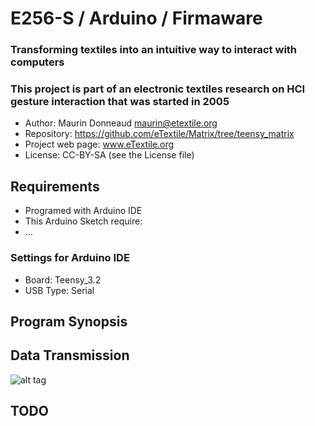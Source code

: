 # E256-S / Arduino / Firmaware

### Transforming textiles into an intuitive way to interact with computers
### This project is part of an electronic textiles research on HCI gesture interaction that was started in 2005

- Author: Maurin Donneaud <maurin@etextile.org>
- Repository: https://github.com/eTextile/Matrix/tree/teensy_matrix
- Project web page: www.eTextile.org
- License: CC-BY-SA (see the License file)

## Requirements
- Programed with Arduino IDE
- This Arduino Sketch require:
 - ...

### Settings for Arduino IDE
- Board:	 Teensy_3.2
- USB Type:  Serial
 
## Program Synopsis

## Data Transmission
![alt tag](http://etextile-summercamp.org/swatch-exchange/wp-content/uploads/2015/05/Matrix_011.png)

## TODO
